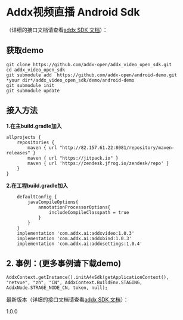 #  **Addx视频直播 Android Sdk**


（详细的接口文档请查看[addx SDK 文档](https://www.showdoc.com.cn/AddxAndroidSdk "addx SDK 文档")）：

## 获取demo
```
git clone https://github.com/addx-open/addx_video_open_sdk.git
cd addx_video_open_sdk
git submodule add  https://github.com/addx-open/android-demo.git  *your dir*/addx_video_open_sdk/demo/android-demo
git submodule init
git submodule update
```
## 接入方法
**1.在主build.gradle加入**
```
allprojects {
    repositories {
        maven { url "http://82.157.61.22:8081/repository/maven-releases" }
        maven { url "https://jitpack.io" }
        maven { url 'https://zendesk.jfrog.io/zendesk/repo' }
    }
}
```
**2.在工程build.gradle加入**
```
    defaultConfig {
        javaCompileOptions{
            annotationProcessorOptions{
                includeCompileClasspath = true
            }
        }
    }
    implementation 'com.addx.ai:addxvideo:1.0.3'
    implementation 'com.addx.ai:addxbind:1.0.3'
    implementation 'com.addx.ai:addxsettings:1.0.4'
```
## 2. 事例：(更多事例请下载demo)
```
AddxContext.getInstance().initA4xSdk(getApplicationContext(), "netvue", "zh", "CN", AddxContext.BuildEnv.STAGING, AddxNode.STRAGE_NODE_CN, token, null);
```
最新版本（详细的接口文档请查看[addx SDK 文档](https://www.showdoc.com.cn/AddxAndroidSdk "addx SDK 文档")）：

1.0.0
